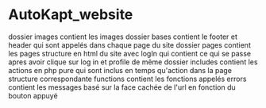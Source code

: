 # AutoKapt_website
dossier images contient les images
dossier bases contient le footer et header qui sont appelés dans chaque page du site
dossier pages contient les pages structure en html du site avec logIn qui contient ce qui se passe apres avoir clique sur log in et profile de même
dossier includes contient les actions en php pure qui sont inclus en temps qu'action dans la page structure correspondante
    functions contient les fonctions appelés
    errors contient les messages basé sur la face cachée de l'url en fonction du bouton appuyé
